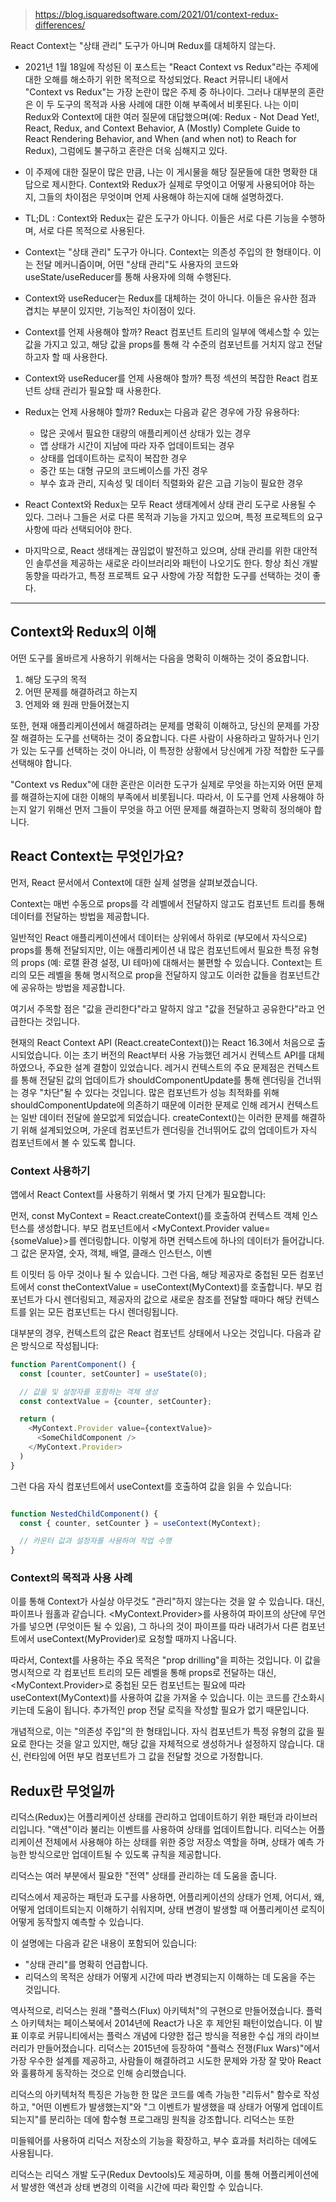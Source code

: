 > https://blog.isquaredsoftware.com/2021/01/context-redux-differences/


React Context는 "상태 관리" 도구가 아니며 Redux를 대체하지 않는다.

- 2021년 1월 18일에 작성된 이 포스트는 "React Context vs Redux"라는 주제에 대한 오해를 해소하기 위한 목적으로 작성되었다. React 커뮤니티 내에서 "Context vs Redux"는 가장 논란이 많은 주제 중 하나이다. 그러나 대부분의 혼란은 이 두 도구의 목적과 사용 사례에 대한 이해 부족에서 비롯된다. 나는 이미 Redux와 Context에 대한 여러 질문에 대답했으며(예: Redux - Not Dead Yet!, React, Redux, and Context Behavior, A (Mostly) Complete Guide to React Rendering Behavior, and When (and when not) to Reach for Redux), 그럼에도 불구하고 혼란은 더욱 심해지고 있다.

- 이 주제에 대한 질문이 많은 만큼, 나는 이 게시물을 해당 질문들에 대한 명확한 대답으로 제시한다. Context와 Redux가 실제로 무엇이고 어떻게 사용되어야 하는지, 그들의 차이점은 무엇이며 언제 사용해야 하는지에 대해 설명하겠다.

- TL;DL : Context와 Redux는 같은 도구가 아니다. 이들은 서로 다른 기능을 수행하며, 서로 다른 목적으로 사용된다.
- Context는 "상태 관리" 도구가 아니다. Context는 의존성 주입의 한 형태이다. 이는 전달 메커니즘이며, 어떤 "상태 관리"도 사용자의 코드와 useState/useReducer를 통해 사용자에 의해 수행된다.
- Context와 useReducer는 Redux를 대체하는 것이 아니다. 이들은 유사한 점과 겹치는 부분이 있지만, 기능적인 차이점이 있다.
- Context를 언제 사용해야 할까? React 컴포넌트 트리의 일부에 액세스할 수 있는 값을 가지고 있고, 해당 값을 props를 통해 각 수준의 컴포넌트를 거치지 않고 전달하고자 할 때 사용한다.
- Context와 useReducer를 언제 사용해야 할까? 특정 섹션의 복잡한 React 컴포넌트 상태 관리가 필요할 때 사용한다.

- Redux는 언제 사용해야 할까? Redux는 다음과 같은 경우에 가장 유용하다:
	- 많은 곳에서 필요한 대량의 애플리케이션 상태가 있는 경우
	- 앱 상태가 시간이 지남에 따라 자주 업데이트되는 경우
	- 상태를 업데이트하는 로직이 복잡한 경우
	- 중간 또는 대형 규모의 코드베이스를 가진 경우
	- 부수 효과 관리, 지속성 및 데이터 직렬화와 같은 고급 기능이 필요한 경우

- React Context와 Redux는 모두 React 생태계에서 상태 관리 도구로 사용될 수 있다. 그러나 그들은 서로 다른 목적과 기능을 가지고 있으며, 특정 프로젝트의 요구 사항에 따라 선택되어야 한다.

- 마지막으로, React 생태계는 끊임없이 발전하고 있으며, 상태 관리를 위한 대안적인 솔루션을 제공하는 새로운 라이브러리와 패턴이 나오기도 한다. 항상 최신 개발 동향을 따라가고, 특정 프로젝트 요구 사항에 가장 적합한 도구를 선택하는 것이 좋다.



----


## Context와 Redux의 이해

어떤 도구를 올바르게 사용하기 위해서는 다음을 명확히 이해하는 것이 중요합니다.

1. 해당 도구의 목적
2. 어떤 문제를 해결하려고 하는지
3. 언제와 왜 원래 만들어졌는지

또한, 현재 애플리케이션에서 해결하려는 문제를 명확히 이해하고, 당신의 문제를 가장 잘 해결하는 도구를 선택하는 것이 중요합니다. 다른 사람이 사용하라고 말하거나 인기가 있는 도구를 선택하는 것이 아니라, 이 특정한 상황에서 당신에게 가장 적합한 도구를 선택해야 합니다.

"Context vs Redux"에 대한 혼란은 이러한 도구가 실제로 무엇을 하는지와 어떤 문제를 해결하는지에 대한 이해의 부족에서 비롯됩니다. 따라서, 이 도구를 언제 사용해야 하는지 알기 위해선 먼저 그들이 무엇을 하고 어떤 문제를 해결하는지 명확히 정의해야 합니다.


## React Context는 무엇인가요?

먼저, React 문서에서 Context에 대한 실제 설명을 살펴보겠습니다.

Context는 매번 수동으로 props를 각 레벨에서 전달하지 않고도 컴포넌트 트리를 통해 데이터를 전달하는 방법을 제공합니다.

일반적인 React 애플리케이션에서 데이터는 상위에서 하위로 (부모에서 자식으로) props를 통해 전달되지만, 이는 애플리케이션 내 많은 컴포넌트에서 필요한 특정 유형의 props (예: 로캘 환경 설정, UI 테마)에 대해서는 불편할 수 있습니다. Context는 트리의 모든 레벨을 통해 명시적으로 prop을 전달하지 않고도 이러한 값들을 컴포넌트간에 공유하는 방법을 제공합니다.

여기서 주목할 점은 "값을 관리한다"라고 말하지 않고 "값을 전달하고 공유한다"라고 언급한다는 것입니다.

현재의 React Context API (React.createContext())는 React 16.3에서 처음으로 출시되었습니다. 이는 초기 버전의 React부터 사용 가능했던 레거시 컨텍스트 API를 대체하였으나, 주요한 설계 결함이 있었습니다. 레거시 컨텍스트의 주요 문제점은 컨텍스트를 통해 전달된 값의 업데이트가 shouldComponentUpdate를 통해 렌더링을 건너뛰는 경우 "차단"될 수 있다는 것입니다. 많은 컴포넌트가 성능 최적화를 위해 shouldComponentUpdate에 의존하기 때문에 이러한 문제로 인해 레거시 컨텍스트는 일반 데이터 전달에 쓸모없게 되었습니다. createContext()는 이러한 문제를 해결하기 위해 설계되었으며, 가운데 컴포넌트가 렌더링을 건너뛰어도 값의 업데이트가 자식 컴포넌트에서 볼 수 있도록 합니다.

### Context 사용하기
앱에서 React Context를 사용하기 위해서 몇 가지 단계가 필요합니다:

먼저, const MyContext = React.createContext()를 호출하여 컨텍스트 객체 인스턴스를 생성합니다.
부모 컴포넌트에서 <MyContext.Provider value={someValue}>를 렌더링합니다. 이렇게 하면 컨텍스트에 하나의 데이터가 들어갑니다. 그 값은 문자열, 숫자, 객체, 배열, 클래스 인스턴스, 이벤

트 이밋터 등 아무 것이나 될 수 있습니다.
그런 다음, 해당 제공자로 중첩된 모든 컴포넌트에서 const theContextValue = useContext(MyContext)를 호출합니다.
부모 컴포넌트가 다시 렌더링되고, 제공자의 값으로 새로운 참조를 전달할 때마다 해당 컨텍스트를 읽는 모든 컴포넌트는 다시 렌더링됩니다.

대부분의 경우, 컨텍스트의 값은 React 컴포넌트 상태에서 나오는 것입니다. 다음과 같은 방식으로 작성됩니다:

```js
function ParentComponent() {
  const [counter, setCounter] = useState(0);

  // 값을 및 설정자를 포함하는 객체 생성
  const contextValue = {counter, setCounter};

  return (
    <MyContext.Provider value={contextValue}>
      <SomeChildComponent />
    </MyContext.Provider>
  )
}
```

그런 다음 자식 컴포넌트에서 useContext를 호출하여 값을 읽을 수 있습니다:
```js

function NestedChildComponent() {
  const { counter, setCounter } = useContext(MyContext);

  // 카운터 값과 설정자를 사용하여 작업 수행
}
```

### Context의 목적과 사용 사례
이를 통해 Context가 사실상 아무것도 "관리"하지 않는다는 것을 알 수 있습니다. 대신, 파이프나 웜홀과 같습니다. <MyContext.Provider>를 사용하여 파이프의 상단에 무언가를 넣으면 (무엇이든 될 수 있음), 그 하나의 것이 파이프를 따라 내려가서 다른 컴포넌트에서 useContext(MyProvider)로 요청할 때까지 나옵니다.

따라서, Context를 사용하는 주요 목적은 "prop drilling"을 피하는 것입니다. 이 값을 명시적으로 각 컴포넌트 트리의 모든 레벨을 통해 props로 전달하는 대신, <MyContext.Provider>로 중첩된 모든 컴포넌트는 필요에 따라 useContext(MyContext)를 사용하여 값을 가져올 수 있습니다. 이는 코드를 간소화시키는데 도움이 됩니다. 추가적인 prop 전달 로직을 작성할 필요가 없기 때문입니다.

개념적으로, 이는 "의존성 주입"의 한 형태입니다. 자식 컴포넌트가 특정 유형의 값을 필요로 한다는 것을 알고 있지만, 해당 값을 자체적으로 생성하거나 설정하지 않습니다. 대신, 런타임에 어떤 부모 컴포넌트가 그 값을 전달할 것으로 가정합니다.

## Redux란 무엇일까

리덕스(Redux)는 어플리케이션 상태를 관리하고 업데이트하기 위한 패턴과 라이브러리입니다. "액션"이라 불리는 이벤트를 사용하여 상태를 업데이트합니다. 리덕스는 어플리케이션 전체에서 사용해야 하는 상태를 위한 중앙 저장소 역할을 하며, 상태가 예측 가능한 방식으로만 업데이트될 수 있도록 규칙을 제공합니다.

리덕스는 여러 부분에서 필요한 "전역" 상태를 관리하는 데 도움을 줍니다.

리덕스에서 제공하는 패턴과 도구를 사용하면, 어플리케이션의 상태가 언제, 어디서, 왜, 어떻게 업데이트되는지 이해하기 쉬워지며, 상태 변경이 발생할 때 어플리케이션 로직이 어떻게 동작할지 예측할 수 있습니다.

이 설명에는 다음과 같은 내용이 포함되어 있습니다:

- "상태 관리"를 명확히 언급합니다.
- 리덕스의 목적은 상태가 어떻게 시간에 따라 변경되는지 이해하는 데 도움을 주는 것입니다.

역사적으로, 리덕스는 원래 "플럭스(Flux) 아키텍처"의 구현으로 만들어졌습니다. 플럭스 아키텍처는 페이스북에서 2014년에 React가 나온 후 제안된 패턴이었습니다. 이 발표 이후로 커뮤니티에서는 플럭스 개념에 다양한 접근 방식을 적용한 수십 개의 라이브러리가 만들어졌습니다. 리덕스는 2015년에 등장하여 "플럭스 전쟁(Flux Wars)"에서 가장 우수한 설계를 제공하고, 사람들이 해결하려고 시도한 문제와 가장 잘 맞아 React와 훌륭하게 동작하는 것으로 인해 승리했습니다.

리덕스의 아키텍처적 특징은 가능한 한 많은 코드를 예측 가능한 "리듀서" 함수로 작성하고, "어떤 이벤트가 발생했는지"와 "그 이벤트가 발생했을 때 상태가 어떻게 업데이트되는지"를 분리하는 데에 함수형 프로그래밍 원칙을 강조합니다. 리덕스는 또한

 미들웨어를 사용하여 리덕스 저장소의 기능을 확장하고, 부수 효과를 처리하는 데에도 사용됩니다.

리덕스는 리덕스 개발 도구(Redux Devtools)도 제공하며, 이를 통해 어플리케이션에서 발생한 액션과 상태 변경의 이력을 시간에 따라 확인할 수 있습니다.


